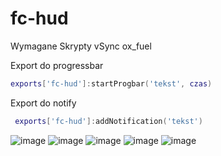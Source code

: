 # fc-hud


Wymagane Skrypty
vSync
ox_fuel


Export do progressbar
```lua
exports['fc-hud']:startProgbar('tekst', czas)
```

Export do notify
```lua
 exports['fc-hud']:addNotification('tekst')
 ```
 
 ![image](https://user-images.githubusercontent.com/114392515/202898761-2d9c6d78-15fb-4c3e-9018-87721c6365b2.png)
 ![image](https://user-images.githubusercontent.com/114392515/202898784-6843cac4-b60f-4422-8487-85385054bf0a.png)
![image](https://user-images.githubusercontent.com/114392515/202898787-1a7de5e8-21ad-4c04-8438-976359b28cb3.png)
![image](https://user-images.githubusercontent.com/114392515/202898911-6a3dfb5e-6d58-438c-a028-3590a0a57ed9.png)
![image](https://user-images.githubusercontent.com/114392515/202898913-55c2f518-249e-41ec-8888-bda2dcb39b36.png)


